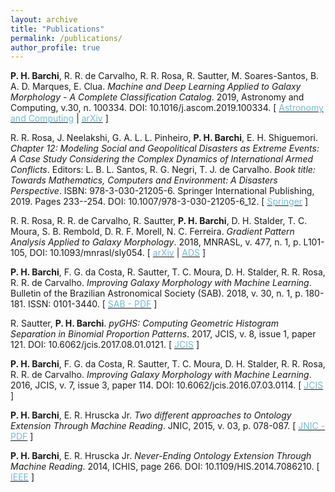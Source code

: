 ```yaml
---
layout: archive
title: "Publications"
permalink: /publications/
author_profile: true
---
```


<p> <b>P. H. Barchi</b>, R. R. de Carvalho, R. R. Rosa, R. Sautter, M. Soares-Santos, B. A. D. Marques, E. Clua. <i>Machine and Deep Learning Applied to Galaxy Morphology - A Complete Classification Catalog</i>. 2019, Astronomy and Computing, v.30, n. 100334. DOI: 10.1016/j.ascom.2019.100334. 
[ <a href="https://doi.org/10.1016/j.ascom.2019.100334"><font color="75B9D4">Astronomy and Computing</font></a> | <a href="https://arxiv.org/abs/1901.07047"><font color="75B9D4">arXiv</font></a> ]</p>

<p> R. R. Rosa, J. Neelakshi, G. A. L. L. Pinheiro, <b>P. H. Barchi</b>, E. H. Shiguemori. <i>Chapter 12: Modeling Social and Geopolitical Disasters as Extreme Events: A Case Study Considering the Complex Dynamics of International Armed Conflicts</i>. Editors: L. B. L. Santos, R. G. Negri, T. J. de Carvalho. <i>Book title: Towards Mathematics, Computers and Environment: A Disasters Perspective</i>. ISBN: 978-3-030-21205-6. Springer International Publishing, 2019. Pages 233--254. DOI: 10.1007/978-3-030-21205-6_12. [ <a href="https://doi.org/10.1007/978-3-030-21205-6_12"><font color="75B9D4">Springer</font></a> ]</p>

<p> R. R. Rosa, R. R. de Carvalho, R. Sautter, <b>P. H. Barchi</b>, D. H. Stalder, T. C. Moura, S. B. Rembold, D. R. F. Morell, N. C. Ferreira. <i>Gradient Pattern Analysis Applied to Galaxy Morphology</i>. 2018, MNRASL, v. 477, n. 1, p. L101-105, DOI: 10.1093/mnrasl/sly054.
[ <a href="https://arxiv.org/abs/1803.10853"><font color="75B9D4">arXiv</font></a> | <a href="http://adsabs.harvard.edu/abs/2018MNRAS.477L.101R"><font color="75B9D4">ADS</font></a> ]</p>

<p> <b>P. H. Barchi</b>, F. G. da Costa, R. Sautter, T. C. Moura, D. H. Stalder, R. R. Rosa, R. R. de Carvalho. <i>Improving Galaxy Morphology with Machine Learning</i>. Bulletin of the Brazilian Astronomical Society (SAB). 2018, v. 30, n. 1, p. 180-181. ISSN: 0101-3440.
[ <a href="https://sab-astro.org.br/wp-content/uploads/2018/10/PauloBarchi.pdf"><font color="75B9D4">SAB - PDF</font></a> ]</p>

<p> R. Sautter, <b>P. H. Barchi</b>. <i>pyGHS: Computing Geometric Histogram Separation in Binomial Proportion Patterns</i>. 2017, JCIS, v. 8, issue 1, paper 121. DOI: 10.6062/jcis.2017.08.01.0121.
[ <a href="http://epacis.net/jcis/10.6062jcis.2017.08.01.0121.php"><font color="75B9D4">JCIS</font></a> ]</p>

<p> <b>P. H. Barchi</b>, F. G. da Costa, R. Sautter, T. C. Moura, D. H. Stalder, R. R. Rosa, R. R. de Carvalho. <i>Improving Galaxy Morphology with Machine Learning</i>. 2016, JCIS, v. 7, issue 3, paper 114. DOI: 10.6062/jcis.2016.07.03.0114.
[ <a href="http://www.epacis.net/jcis/10.6062jcis.2016.07.03.0114.php"><font color="75B9D4">JCIS</font></a> ]</p>

<p> <b>P. H. Barchi</b>, E. R. Hruscka Jr. <i>Two different approaches to Ontology Extension Through Machine Reading</i>. JNIC, 2015, v. 03, p. 078-087.
[ <a href="http://www.mirlabs.net/jnic/secured/Volume3-Issue1/Paper9.pdf"><font color="75B9D4">JNIC - PDF</font></a> ]</p>
  
<p> <b>P. H. Barchi</b>, E. R. Hruscka Jr. <i>Never-Ending Ontology Extension Through Machine Reading</i>. 2014, ICHIS, page 266. DOI: 10.1109/HIS.2014.7086210.
[ <a href="https://ieeexplore.ieee.org/document/7086210?tp=&arnumber=7086210&url=http:%2F%2Fieeexplore.ieee.org%2Fstamp%2Fstamp.jsp%3Ftp%3D%26arnumber%3D7086210"><font color="75B9D4">IEEE</font></a> ]</p>

<!--
<p> <b>P.H. Barchi</b>,  H.M. Caseli,  J.C. Anacleto. <i>Alinhamento de Grafos: Investigação do Alinhamento de ConceptNets para a Tradução Automática</i>. 2009, Scientific Initiation Anais do I Workshop de Iniciaçao Científica em Tecnologia da Informação e da Linguagem Humana (TILic). São Carlos, SP, Brasil., pp. 1-4.
-->
